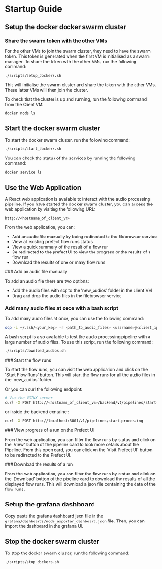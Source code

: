 # Startup Guide

## Setup the docker docker swarm cluster

### Share the swarm token with the other VMs

For the other VMs to join the swarm cluster, they need to have the swarm token. This token is generated when the first VM is initialised as a swarm manager. To share the token with the other VMs, run the following command:

```bash
./scripts/setup_dockers.sh
```

This will initialise the swarm cluster and share the token with the other VMs. These latter VMs will then join the cluster.

To check that the cluster is up and running, run the following command from the Client VM:

```bash
docker node ls
```

## Start the docker swarm cluster

To start the docker swarm cluster, run the following command:

```bash
./scripts/start_dockers.sh
```

You can check the status of the services by running the following command:

```bash
docker service ls
```

## Use the Web Application

A React web application is available to interact with the audio processing pipeline. If you have started the docker swarm cluster, you can access the web application by visiting the following URL:

```
http://<hostname_of_client_vm>
```

From the web application, you can:
- Add an audio file manually by being redirected to the filebrowser service
- View all existing prefect flow runs status
- View a quick summary of the result of a flow run
- Be redirected to the prefect UI to view the progress or the results of a flow run
- Download the results of one or many flow runs

### Add an audio file manually

To add an audio file there are two options:
- Add the audio files with scp to the 'new_audios' folder in the client VM
- Drag and drop the audio files in the filebrowser service

### Add many audio files at once with a bash script

To add many audio files at once, you can use the following command:

```bash
scp -i ~/.ssh/<your_key> -r <path_to_audio_files> <username>@<client_ip>:/mnt/data/shared/new_audios
```

A bash script is also available to test the audio processing pipeline with a large number of audio files. To use this script, run the following command:

```bash
./scripts/download_audios.sh
```

### Start the flow runs

To start the flow runs, you can visit the web application and click on the 'Start Flow Runs' button. This will start the flow runs for all the audio files in the 'new_audios' folder.

Or you can curl the following endpoint:

```bash
# Via the NGINX server
curl -X POST http://<hostname_of_client_vm>/backend/v1/pipelines/start-processing
```

or inside the backend container:

```bash
curl -X POST http://localhost:3001/v1/pipelines/start-processing
```

### View progress of a run on the Prefect UI

From the web application, you can filter the flow runs by status and click on the 'View' button of the pipeline card to look more details about the Pipeline. From this open card, you can click on the 'Visit Prefect UI' button to be redirected to the Prefect UI.

### Download the results of a run

From the web application, you can filter the flow runs by status and click on the 'Download' button of the pipeline card to download the results of all the displayed flow runs. This will download a json file containing the data of the flow runs.


## Setup the grafana dashboard
Copy paste the grafana dashboard json file in the `grafana/dashboards/node_exporter_dashboard.json` file. Then, you can import the dashboard in the grafana UI.


## Stop the docker swarm cluster

To stop the docker swarm cluster, run the following command:

```bash
./scripts/stop_dockers.sh
```
